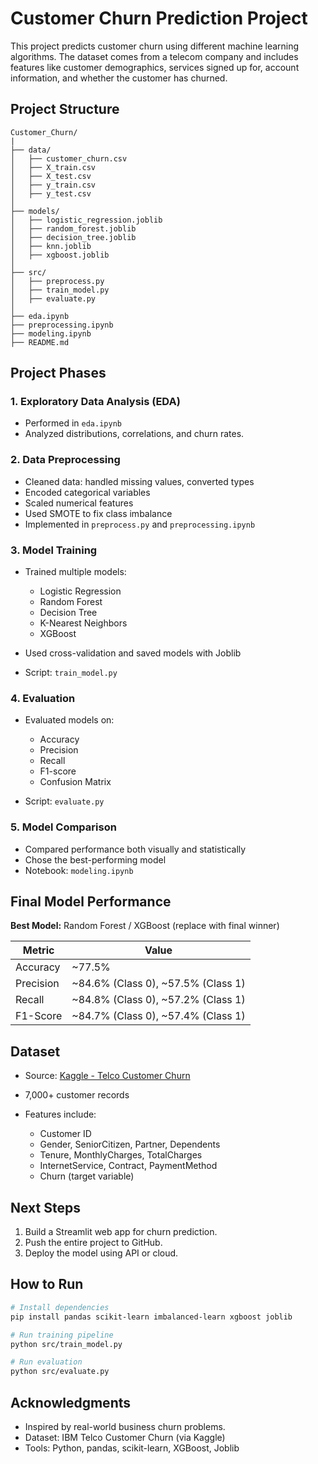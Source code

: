 # Customer Churn Prediction Project

This project predicts customer churn using different machine learning algorithms. The dataset comes from a telecom company and includes features like customer demographics, services signed up for, account information, and whether the customer has churned.

## Project Structure

```
Customer_Churn/
|
├── data/
│   ├── customer_churn.csv
│   ├── X_train.csv
│   ├── X_test.csv
│   ├── y_train.csv
│   ├── y_test.csv
│
├── models/
│   ├── logistic_regression.joblib
│   ├── random_forest.joblib
│   ├── decision_tree.joblib
│   ├── knn.joblib
│   ├── xgboost.joblib
│
├── src/
│   ├── preprocess.py
│   ├── train_model.py
│   ├── evaluate.py
│
├── eda.ipynb
├── preprocessing.ipynb
├── modeling.ipynb
├── README.md
```

## Project Phases

### 1. Exploratory Data Analysis (EDA)

* Performed in `eda.ipynb`
* Analyzed distributions, correlations, and churn rates.

### 2. Data Preprocessing

* Cleaned data: handled missing values, converted types
* Encoded categorical variables
* Scaled numerical features
* Used SMOTE to fix class imbalance
* Implemented in `preprocess.py` and `preprocessing.ipynb`

### 3. Model Training

* Trained multiple models:

  * Logistic Regression
  * Random Forest
  * Decision Tree
  * K-Nearest Neighbors
  * XGBoost
* Used cross-validation and saved models with Joblib
* Script: `train_model.py`

### 4. Evaluation

* Evaluated models on:

  * Accuracy
  * Precision
  * Recall
  * F1-score
  * Confusion Matrix
* Script: `evaluate.py`

### 5. Model Comparison

* Compared performance both visually and statistically
* Chose the best-performing model
* Notebook: `modeling.ipynb`

## Final Model Performance

**Best Model:** Random Forest / XGBoost (replace with final winner)

| Metric    | Value                                |
| --------- | ------------------------------------ |
| Accuracy  | ~77.5%                               |
| Precision | ~84.6% (Class 0), ~57.5% (Class 1)  |
| Recall    | ~84.8% (Class 0), ~57.2% (Class 1)  |
| F1-Score  | ~84.7% (Class 0), ~57.4% (Class 1)  |

## Dataset

* Source: [Kaggle - Telco Customer Churn](https://www.kaggle.com/datasets/blastchar/telco-customer-churn)
* 7,000+ customer records
* Features include:

  * Customer ID
  * Gender, SeniorCitizen, Partner, Dependents
  * Tenure, MonthlyCharges, TotalCharges
  * InternetService, Contract, PaymentMethod
  * Churn (target variable)

## Next Steps

1. Build a Streamlit web app for churn prediction.
2. Push the entire project to GitHub.
3. Deploy the model using API or cloud.

## How to Run

```bash
# Install dependencies
pip install pandas scikit-learn imbalanced-learn xgboost joblib

# Run training pipeline
python src/train_model.py

# Run evaluation
python src/evaluate.py
```

## Acknowledgments

* Inspired by real-world business churn problems.
* Dataset: IBM Telco Customer Churn (via Kaggle)
* Tools: Python, pandas, scikit-learn, XGBoost, Joblib